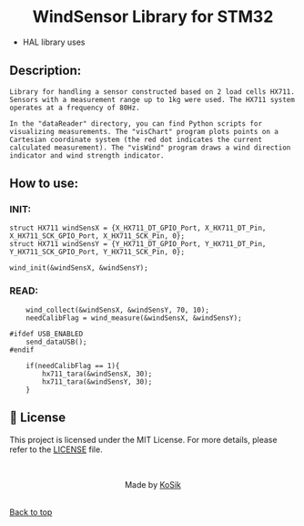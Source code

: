 <h1 align="center">WindSensor Library for STM32</h1>

- HAL library uses

<h2>Description:</h2>

    Library for handling a sensor constructed based on 2 load cells HX711. Sensors with a measurement range up to 1kg were used. The HX711 system operates at a frequency of 80Hz.

    In the "dataReader" directory, you can find Python scripts for visualizing measurements. The "visChart" program plots points on a Cartesian coordinate system (the red dot indicates the current calculated measurement). The "visWind" program draws a wind direction indicator and wind strength indicator.

    
<h2>How to use:</h2>

<h3>INIT:</h3>

    struct HX711 windSensX = {X_HX711_DT_GPIO_Port, X_HX711_DT_Pin, X_HX711_SCK_GPIO_Port, X_HX711_SCK_Pin, 0};
    struct HX711 windSensY = {Y_HX711_DT_GPIO_Port, Y_HX711_DT_Pin, Y_HX711_SCK_GPIO_Port, Y_HX711_SCK_Pin, 0};

    wind_init(&windSensX, &windSensY);

<h3>READ:</h3>

        wind_collect(&windSensX, &windSensY, 70, 10);
        needCalibFlag = wind_measure(&windSensX, &windSensY);

    #ifdef USB_ENABLED
        send_dataUSB();
    #endif

        if(needCalibFlag == 1){
            hx711_tara(&windSensX, 30);
            hx711_tara(&windSensY, 30);
        }

## :memo: License ##
This project is licensed under the MIT License. For more details, please refer to the [LICENSE](LICENSE.md) file.

<br/>
<p align="center">Made by <a href="https://github.com/kosik-prog/" target="_blank">KoSik</a><p/>
<br/>
<a href="#top">Back to top</a>